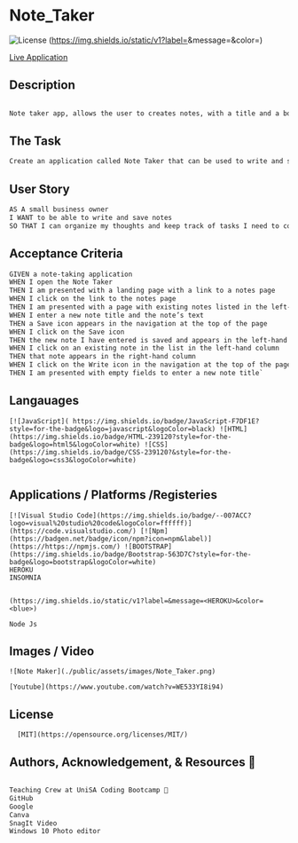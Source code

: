 # Note_Taker

![License](https://img.shields.io/static/v1?label=License&message=MIT&color=blue)  (https://img.shields.io/static/v1?label=<DEPLOYED>&message=<HEROKU>&color=<blue>)

[Live Application](https://frozen-taiga-69640.herokuapp.com/)


## Description

```md

Note taker app, allows the user to creates notes, with a title and a body. The user can save and delete the notes as required

```


## The Task

```md
Create an application called Note Taker that can be used to write and save notes. This application will use an Express.js back end and will save and retrieve note data from a JSON file.
```


## User Story

```md
AS A small business owner
I WANT to be able to write and save notes
SO THAT I can organize my thoughts and keep track of tasks I need to complete
```


## Acceptance Criteria

```md
GIVEN a note-taking application
WHEN I open the Note Taker
THEN I am presented with a landing page with a link to a notes page
WHEN I click on the link to the notes page
THEN I am presented with a page with existing notes listed in the left-hand column, plus empty fields to enter a new note title and the note’s text in the right-hand column
WHEN I enter a new note title and the note’s text
THEN a Save icon appears in the navigation at the top of the page
WHEN I click on the Save icon
THEN the new note I have entered is saved and appears in the left-hand column with the other existing notes
WHEN I click on an existing note in the list in the left-hand column
THEN that note appears in the right-hand column
WHEN I click on the Write icon in the navigation at the top of the page
THEN I am presented with empty fields to enter a new note title`
```



## Langauages

```
[![JavaScript](	https://img.shields.io/badge/JavaScript-F7DF1E?style=for-the-badge&logo=javascript&logoColor=black) ![HTML](https://img.shields.io/badge/HTML-239120?style=for-the-badge&logo=html5&logoColor=white) ![CSS](https://img.shields.io/badge/CSS-239120?&style=for-the-badge&logo=css3&logoColor=white)


```

## Applications / Platforms /Registeries

```
[![Visual Studio Code](https://img.shields.io/badge/--007ACC?logo=visual%20studio%20code&logoColor=ffffff)](https://code.visualstudio.com/) [![Npm](https://badgen.net/badge/icon/npm?icon=npm&label)](https://https://npmjs.com/) ![BOOTSTRAP](https://img.shields.io/badge/Bootstrap-563D7C?style=for-the-badge&logo=bootstrap&logoColor=white)
HEROKU
INSOMNIA


(https://img.shields.io/static/v1?label=&message=<HEROKU>&color=<blue>)

Node Js

```
## Images / Video

```
![Note Maker](./public/assets/images/Note_Taker.png)

[Youtube](https://www.youtube.com/watch?v=WE533YI8i94)

```

## License

```
  [MIT](https://opensource.org/licenses/MIT/)

```


## Authors, Acknowledgement, & Resources 🤝

```md

Teaching Crew at UniSA Coding Bootcamp 🎉
GitHub 
Google
Canva 
SnagIt Video
Windows 10 Photo editor

```


